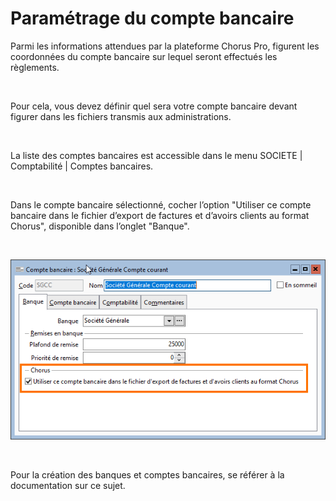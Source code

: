 # Paramétrage du compte bancaire

Parmi les informations attendues par la 
 plateforme Chorus Pro, figurent les coordonnées 
 du compte bancaire sur lequel seront effectués 
 les règlements. 


 


Pour cela, vous devez définir quel sera 
 votre compte bancaire devant figurer dans les fichiers transmis aux administrations.


 


La liste des comptes bancaires est accessible 
 dans le menu SOCIETE | Comptabilité | Comptes 
 bancaires.


 


Dans le compte bancaire sélectionné, cocher 
 l’option "Utiliser ce compte bancaire dans le fichier d’export de 
 factures et d’avoirs clients au format Chorus", disponible dans l’onglet 
 "Banque".


 


![](../assets/images/2/CompteBancaire.png)


 


Pour la création des banques et comptes 
 bancaires, se référer à la documentation sur ce sujet.


